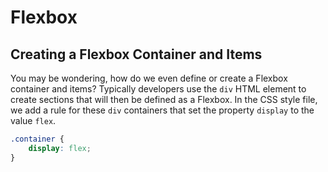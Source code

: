 # Flexbox

## Creating a Flexbox Container and Items

You may be wondering, how do we even define or create a Flexbox container and items? Typically developers use the `div` HTML element to create sections that will then be defined as a Flexbox. In the CSS style file, we add a rule for these `div` containers that set the property `display` to the value `flex`.

```css
.container {
	display: flex;
}
```
